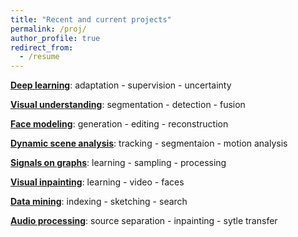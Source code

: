 ```yaml
---
title: "Recent and current projects"
permalink: /proj/
author_profile: true
redirect_from:
  - /resume
---
```


**[Deep learning](/deep/)**: adaptation - supervision - uncertainty 

**[Visual understanding](/reconstruct/)**: segmentation - detection - fusion 

**[Face modeling](/face/)**:  generation - editing - reconstruction

**[Dynamic scene analysis](/motion/)**: tracking - segmentaion - motion analysis

**[Signals on graphs](/graph/)**:  learning - sampling - processing

**[Visual inpainting](/inpaint/)**: learning - video - faces

**[Data mining](/search/)**: indexing - sketching - search 

**[Audio processing](/audio/)**: source separation - inpainting - sytle transfer

